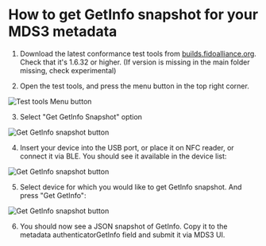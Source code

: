 How to get GetInfo snapshot for your MDS3 metadata
===

1. Download the latest conformance test tools from [builds.fidoalliance.org](https://builds.fidoalliance.org/). Check that it's 1.6.32 or higher. (If version is missing in the main folder missing, check experimental)

2. Open the test tools, and press the menu button in the top right corner.

![Test tools Menu button](./images/diag-1-tools-menu-button.png)

3. Select "Get GetInfo Snapshot" option

![Get GetInfo snapshot button](./images/diag-2-getgetinfo-button.png)

4. Insert your device into the USB port, or place it on NFC reader, or connect it via BLE. You should see it available in the device list:

![Get GetInfo snapshot button](./images/diag-3-getgetinfo-device-list.png)

5. Select device for which you would like to get GetInfo snapshot. And press "Get GetInfo":

![Get GetInfo snapshot button](./images/diag-4-getgetinfo-snapshot.png)

6. You should now see a JSON snapshot of GetInfo. Copy it to the metadata authenticatorGetInfo field and submit it via MDS3 UI.
